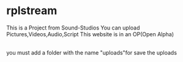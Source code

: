 # rplstream
This is a Project from Sound-Studios
You can upload Pictures,Videos,Audio,Script
This website is in an OP(Open Alpha)<br><br>


</h1>you must add a folder with the name "uploads"for save the uploads</h1>
